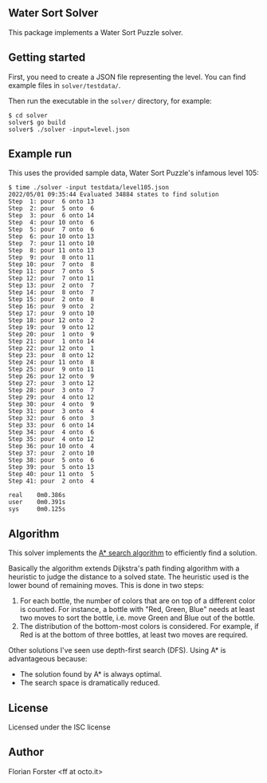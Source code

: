 ## Water Sort Solver

This package implements a Water Sort Puzzle solver.

## Getting started

First, you need to create a JSON file representing the level.
You can find example files in `solver/testdata/`.

Then run the executable in the `solver/` directory, for example:

```
$ cd solver
solver$ go build
solver$ ./solver -input=level.json
```

## Example run

This uses the provided sample data, Water Sort Puzzle's infamous level 105:

```
$ time ./solver -input testdata/level105.json
2022/05/01 09:35:44 Evaluated 34884 states to find solution
Step  1: pour  6 onto 13
Step  2: pour  5 onto  6
Step  3: pour  6 onto 14
Step  4: pour 10 onto  6
Step  5: pour  7 onto  6
Step  6: pour 10 onto 13
Step  7: pour 11 onto 10
Step  8: pour 11 onto 13
Step  9: pour  8 onto 11
Step 10: pour  7 onto  8
Step 11: pour  7 onto  5
Step 12: pour  7 onto 11
Step 13: pour  2 onto  7
Step 14: pour  8 onto  7
Step 15: pour  2 onto  8
Step 16: pour  9 onto  2
Step 17: pour  9 onto 10
Step 18: pour 12 onto  2
Step 19: pour  9 onto 12
Step 20: pour  1 onto  9
Step 21: pour  1 onto 14
Step 22: pour 12 onto  1
Step 23: pour  8 onto 12
Step 24: pour 11 onto  8
Step 25: pour  9 onto 11
Step 26: pour 12 onto  9
Step 27: pour  3 onto 12
Step 28: pour  3 onto  7
Step 29: pour  4 onto 12
Step 30: pour  4 onto  9
Step 31: pour  3 onto  4
Step 32: pour  6 onto  3
Step 33: pour  6 onto 14
Step 34: pour  4 onto  6
Step 35: pour  4 onto 12
Step 36: pour 10 onto  4
Step 37: pour  2 onto 10
Step 38: pour  5 onto  6
Step 39: pour  5 onto 13
Step 40: pour 11 onto  5
Step 41: pour  2 onto  4

real    0m0.386s
user    0m0.391s
sys     0m0.125s
```

## Algorithm

This solver implements the [A* search algorithm](https://en.wikipedia.org/wiki/A*_search_algorithm)
to efficiently find a solution.

Basically the algorithm extends Dijkstra's path finding algorithm with a
heuristic to judge the distance to a solved state. The heuristic used is the 
lower bound of remaining moves. This is done in two steps:

1.  For each bottle, the number of colors that are on top of a different color
    is counted. For instance, a bottle with "Red, Green, Blue" needs at least
    two moves to sort the bottle, i.e. move Green and Blue out of the bottle.
1.  The distribution of the bottom-most colors is considered. For example, if
    Red is at the bottom of three bottles, at least two moves are required.

Other solutions I've seen use depth-first search (DFS). Using A* is advantageous
because:

*   The solution found by A* is always optimal.
*   The search space is dramatically reduced.

## License

Licensed under the ISC license

## Author

Florian Forster &lt;ff at octo.it&gt;